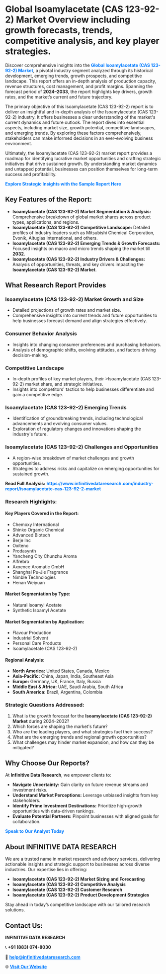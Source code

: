 <h1>Global Isoamylacetate (CAS 123-92-2) Market Overview including growth forecasts, trends, competitive analysis, and key player strategies.</h1>
<p>
Discover comprehensive insights into the 
<a href="https://www.infinitivedataresearch.com/industry-report/isoamylacetate-cas-123-92-2-market" rel="dofollow" style="color: #007BFF; text-decoration: none;"><strong>Global Isoamylacetate (CAS 123-92-2) Market</strong></a>, a pivotal industry segment analyzed through its historical development, emerging trends, growth prospects, and competitive landscape. This report offers an in-depth analysis of production capacity, revenue structures, cost management, and profit margins. Spanning the forecast period of <strong>2024–2033</strong>, the report highlights key drivers, growth rates, and the market’s current and future trajectory.
</p>
<p>
The primary objective of this Isoamylacetate (CAS 123-92-2) report is to deliver an insightful and in-depth analysis of the Isoamylacetate (CAS 123-92-2) industry. It offers businesses a clear understanding of the market's current dynamics and future outlook. The report dives into essential aspects, including market size, growth potential, competitive landscapes, and emerging trends. By exploring these factors comprehensively, stakeholders can make informed decisions in an ever-evolving business environment.
</p>
<p>
Ultimately, the Isoamylacetate (CAS 123-92-2) market report provides a roadmap for identifying lucrative market opportunities and crafting strategic initiatives that drive sustained growth. By understanding market dynamics and untapped potential, businesses can position themselves for long-term success and profitability.
</p>
<p>
<a href="https://www.infinitivedataresearch.com/request-sample/reportId=110816" style="color: #007BFF; text-decoration: none;"><strong>Explore Strategic Insights with the Sample Report Here</strong></a>
</p>

<h2>Key Features of the Report:</h2>
<ul>
<li><strong>Isoamylacetate (CAS 123-92-2) Market Segmentation & Analysis:</strong> Comprehensive breakdown of global market shares across product types, applications, and regions.</li>
<li><strong>Isoamylacetate (CAS 123-92-2) Competitive Landscape:</strong> Detailed profiles of industry leaders such as Mitsubishi Chemical Corporation, Evonik, Altuglas International, and others.</li>
<li><strong>Isoamylacetate (CAS 123-92-2) Emerging Trends & Growth Forecasts:</strong> Focused insights on macro and micro trends shaping the market till <strong>2032</strong>.</li>
<li><strong>Isoamylacetate (CAS 123-92-2) Industry Drivers & Challenges:</strong> Analysis of opportunities, threats, and key drivers impacting the <strong>Isoamylacetate (CAS 123-92-2) Market</strong>.</li>
</ul>

<h2>What Research Report Provides</h2>
<h3>Isoamylacetate (CAS 123-92-2) Market Growth and Size</h3>
<ul>
<li>Detailed projections of growth rates and market size.</li>
<li>Comprehensive insights into current trends and future opportunities to help businesses forecast demand and align strategies effectively.</li>
</ul>

<h3>Consumer Behavior Analysis</h3>
<ul>
<li>Insights into changing consumer preferences and purchasing behaviors.</li>
<li>Analysis of demographic shifts, evolving attitudes, and factors driving decision-making.</li>
</ul>

<h3>Competitive Landscape</h3>
<ul>
<li>In-depth profiles of key market players, their >Isoamylacetate (CAS 123-92-2) market share, and strategic initiatives.</li>
<li>Insights into competitors' tactics to help businesses differentiate and gain a competitive edge.</li>
</ul>

<h3>Isoamylacetate (CAS 123-92-2) Emerging Trends</h3>
<ul>
<li>Identification of groundbreaking trends, including technological advancements and evolving consumer values.</li>
<li>Exploration of regulatory changes and innovations shaping the industry's future.</li>
</ul>

<h3>Isoamylacetate (CAS 123-92-2) Challenges and Opportunities</h3>
<ul>
<li>A region-wise breakdown of market challenges and growth opportunities.</li>
<li>Strategies to address risks and capitalize on emerging opportunities for sustained growth.</li>
</ul>
<p><strong>Read Full Analysis:</strong> <a href="https://www.infinitivedataresearch.com/industry-report/isoamylacetate-cas-123-92-2-market" rel="dofollow" style="color: #007BFF; text-decoration: none;"><strong>https://www.infinitivedataresearch.com/industry-report/isoamylacetate-cas-123-92-2-market</strong></a></p>
<h3>Research Highlights:</h3>
<h4>Key Players Covered in the Report:</h4>
<ul><li>Chemoxy International</li><li>Shinko Organic Chemical</li><li>Advanced Biotech</li><li>Berje Inc</li><li>Oxiteno</li><li>Prodasynth</li><li>Yancheng City Chunzhu Aroma</li><li>Alfrebro</li><li>Axxence Aromatic GmbH</li><li>Shanghai Pu-Jie Fragrance</li><li>Nimble Technologies</li><li>Henan Weiyuan</li></ul>
<h4>Market Segmentation by Type:</h4>
<ul><li>Natural Isoamyl Acetate</li><li>Synthetic Isoamyl Acetate</li></ul>
<h4>Market Segmentation by Application:</h4>
<ul><li>Flavour Production</li><li>Industrial Solvent</li><li>Personal Care Products</li><li>Isoamylacetate (CAS 123-92-2)</li></ul>

<h4>Regional Analysis:</h4>
<ul>
<li><strong>North America:</strong> United States, Canada, Mexico</li>
<li><strong>Asia-Pacific:</strong> China, Japan, India, Southeast Asia</li>
<li><strong>Europe:</strong> Germany, UK, France, Italy, Russia</li>
<li><strong>Middle East & Africa:</strong> UAE, Saudi Arabia, South Africa</li>
<li><strong>South America:</strong> Brazil, Argentina, Colombia</li>
</ul>

<h3>Strategic Questions Addressed:</h3>
<ol>
<li>What is the growth forecast for the <strong>Isoamylacetate (CAS 123-92-2) Market</strong> during 2024–2032?</li>
<li>Which forces are shaping the market's future?</li>
<li>Who are the leading players, and what strategies fuel their success?</li>
<li>What are the emerging trends and regional growth opportunities?</li>
<li>What challenges may hinder market expansion, and how can they be mitigated?</li>
</ol>

<h2>Why Choose Our Reports?</h2>
<p>At <strong>Infinitive Data Research</strong>, we empower clients to:</p>
<ul>
<li><strong>Navigate Uncertainty:</strong> Gain clarity on future revenue streams and investment risks.</li>
<li><strong>Understand Market Perceptions:</strong> Leverage unbiased insights from key stakeholders.</li>
<li><strong>Identify Prime Investment Destinations:</strong> Prioritize high-growth opportunities with data-driven rankings.</li>
<li><strong>Evaluate Potential Partners:</strong> Pinpoint businesses with aligned goals for collaboration.</li>
</ul>
<p><a href="https://www.infinitivedataresearch.com/industry-report/isoamylacetate-cas-123-92-2-market" rel="dofollow" style="color: #007BFF; text-decoration: none;"><strong>Speak to Our Analyst Today</strong></a></p>

<h2>About INFINITIVE DATA RESEARCH</h2>
<p>We are a trusted name in market research and advisory services, delivering actionable insights and strategic support to businesses across diverse industries. Our expertise lies in offering:</p>
<ul>
<li><strong>Isoamylacetate (CAS 123-92-2) Market Sizing and Forecasting</strong></li>
<li><strong>Isoamylacetate (CAS 123-92-2) Competitive Analysis</strong></li>
<li><strong>Isoamylacetate (CAS 123-92-2) Customer Research</strong></li>
<li><strong>Isoamylacetate (CAS 123-92-2) Product Development Strategies</strong></li>
</ul>
<p>Stay ahead in today’s competitive landscape with our tailored research solutions.</p>

<h2>Contact Us:</h2>
<p><strong>INFINITIVE DATA RESEARCH</strong></p>
<p>📞 <strong>+91 (883) 074-8030</strong></p>
<p>📧 <strong><a href="mailto:help@infinitivedataresearch.com" style="color: #007BFF;">help@infinitivedataresearch.com</a></strong></p>
<p>🌐 <strong><a href="https://www.infinitivedataresearch.com" rel="dofollow" style="color: #007BFF;">Visit Our Website</a></strong></p>